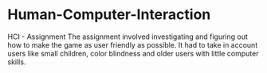 # Human-Computer-Interaction
HCI - Assignment 
The assignment involved investigating and figuring out how to make the game as user friendly as possible. It had to take in account users like small children, color blindness and older users with little computer skills. 
